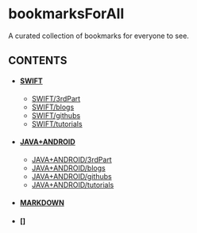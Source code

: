 # bookmarksForAll
A curated collection of bookmarks for everyone to see.

## CONTENTS
- #### [SWIFT](swift/swift.md)
	- [SWIFT/3rdPart](https://chanhi2000.gitbooks.io/bookmarksforall/content/swift/swift.html#3rdparty)
	- [SWIFT/blogs](https://chanhi2000.gitbooks.io/bookmarksforall/content/swift/swift.html#blogs)
	- [SWIFT/githubs](https://chanhi2000.gitbooks.io/bookmarksforall/content/swift/swift.html#githubs)
	- [SWIFT/tutorials](https://chanhi2000.gitbooks.io/bookmarksforall/content/swift/swift.html#tutorials)

- #### [JAVA+ANDROID](java/java.md)
	- [JAVA+ANDROID/3rdPart](https://chanhi2000.gitbooks.io/bookmarksforall/content/java/java.html#3rdparty)
	- [JAVA+ANDROID/blogs](https://chanhi2000.gitbooks.io/bookmarksforall/content/java/java.html#blogs)
	- [JAVA+ANDROID/githubs](https://chanhi2000.gitbooks.io/bookmarksforall/content/java/java.html#githubs)
	- [JAVA+ANDROID/tutorials](https://chanhi2000.gitbooks.io/bookmarksforall/content/java/java.html#tutorials)

- #### [MARKDOWN](markdown/markdown.md)

- #### []
